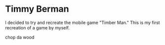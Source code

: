 # Timmy Berman
 
I decided to try and recreate the mobile game "Timber Man." This is my first recreation of a game by myself.

chop da wood
